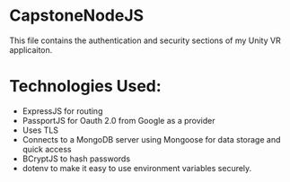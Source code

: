 # CapstoneNodeJS

This file contains the authentication and security sections of my Unity VR applicaiton.

# Technologies Used:
- ExpressJS for routing
- PassportJS for Oauth 2.0 from Google as a provider
- Uses TLS
- Connects to a MongoDB server using Mongoose for data storage and quick access
- BCryptJS to hash passwords
- dotenv to make it easy to use environment variables securely.
